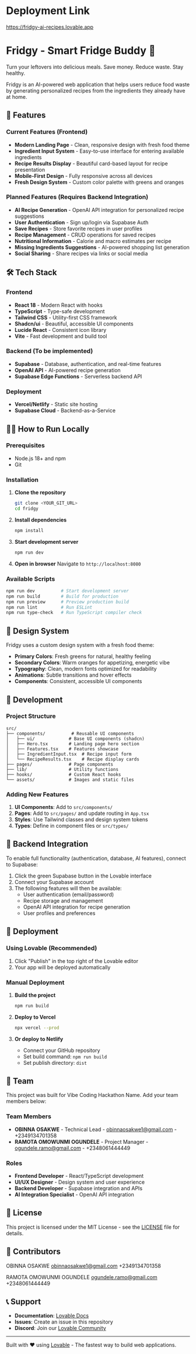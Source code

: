 # Deployment Link 
https://fridgy-ai-recipes.lovable.app

# Fridgy - Smart Fridge Buddy 🥗

Turn your leftovers into delicious meals. Save money. Reduce waste. Stay healthy.

Fridgy is an AI-powered web application that helps users reduce food waste by generating personalized recipes from the ingredients they already have at home.

## 🚀 Features

### Current Features (Frontend)
- **Modern Landing Page** - Clean, responsive design with fresh food theme
- **Ingredient Input System** - Easy-to-use interface for entering available ingredients
- **Recipe Results Display** - Beautiful card-based layout for recipe presentation
- **Mobile-First Design** - Fully responsive across all devices
- **Fresh Design System** - Custom color palette with greens and oranges

### Planned Features (Requires Backend Integration)
- **AI Recipe Generation** - OpenAI API integration for personalized recipe suggestions
- **User Authentication** - Sign up/login via Supabase Auth
- **Save Recipes** - Store favorite recipes in user profiles
- **Recipe Management** - CRUD operations for saved recipes
- **Nutritional Information** - Calorie and macro estimates per recipe
- **Missing Ingredients Suggestions** - AI-powered shopping list generation
- **Social Sharing** - Share recipes via links or social media

## 🛠 Tech Stack

### Frontend
- **React 18** - Modern React with hooks
- **TypeScript** - Type-safe development
- **Tailwind CSS** - Utility-first CSS framework
- **Shadcn/ui** - Beautiful, accessible UI components
- **Lucide React** - Consistent icon library
- **Vite** - Fast development and build tool

### Backend (To be implemented)
- **Supabase** - Database, authentication, and real-time features
- **OpenAI API** - AI-powered recipe generation
- **Supabase Edge Functions** - Serverless backend API

### Deployment
- **Vercel/Netlify** - Static site hosting
- **Supabase Cloud** - Backend-as-a-Service

## 🏃‍♂️ How to Run Locally

### Prerequisites
- Node.js 18+ and npm
- Git

### Installation

1. **Clone the repository**
   ```bash
   git clone <YOUR_GIT_URL>
   cd fridgy
   ```

2. **Install dependencies**
   ```bash
   npm install
   ```

3. **Start development server**
   ```bash
   npm run dev
   ```

4. **Open in browser**
   Navigate to `http://localhost:8080`

### Available Scripts

```bash
npm run dev          # Start development server
npm run build        # Build for production
npm run preview      # Preview production build
npm run lint         # Run ESLint
npm run type-check   # Run TypeScript compiler check
```

## 🎨 Design System

Fridgy uses a custom design system with a fresh food theme:

- **Primary Colors**: Fresh greens for natural, healthy feeling
- **Secondary Colors**: Warm oranges for appetizing, energetic vibe
- **Typography**: Clean, modern fonts optimized for readability
- **Animations**: Subtle transitions and hover effects
- **Components**: Consistent, accessible UI components

## 🔧 Development

### Project Structure
```
src/
├── components/          # Reusable UI components
│   ├── ui/             # Base UI components (shadcn)
│   ├── Hero.tsx        # Landing page hero section
│   ├── Features.tsx    # Features showcase
│   ├── IngredientInput.tsx  # Recipe input form
│   └── RecipeResults.tsx    # Recipe display cards
├── pages/              # Page components
├── lib/                # Utility functions
├── hooks/              # Custom React hooks
└── assets/             # Images and static files
```

### Adding New Features

1. **UI Components**: Add to `src/components/`
2. **Pages**: Add to `src/pages/` and update routing in `App.tsx`
3. **Styles**: Use Tailwind classes and design system tokens
4. **Types**: Define in component files or `src/types/`

## 🔐 Backend Integration

To enable full functionality (authentication, database, AI features), connect to Supabase:

1. Click the green Supabase button in the Lovable interface
2. Connect your Supabase account
3. The following features will then be available:
   - User authentication (email/password)
   - Recipe storage and management
   - OpenAI API integration for recipe generation
   - User profiles and preferences

## 🚀 Deployment

### Using Lovable (Recommended)
1. Click "Publish" in the top right of the Lovable editor
2. Your app will be deployed automatically

### Manual Deployment
1. **Build the project**
   ```bash
   npm run build
   ```

2. **Deploy to Vercel**
   ```bash
   npx vercel --prod
   ```

3. **Or deploy to Netlify**
   - Connect your GitHub repository
   - Set build command: `npm run build`
   - Set publish directory: `dist`

## 👥 Team

This project was built for Vibe Coding Hackathon Name. Add your team members below:

### Team Members
- **OBINNA OSAKWE** - Technical Lead - obinnaosakwe1@gmail.com - +2349134701358
- **RAMOTA OMOWUNMI OGUNDELE** - Project Manager - ogundele.ramo@gmail.com - +2348061444449

### Roles
- **Frontend Developer** - React/TypeScript development
- **UI/UX Designer** - Design system and user experience
- **Backend Developer** - Supabase integration and APIs
- **AI Integration Specialist** - OpenAI API integration

## 📝 License

This project is licensed under the MIT License - see the [LICENSE](LICENSE) file for details.

## 🤝 Contributors
OBINNA OSAKWE
obinnaosakwe1@gmail.com
+2349134701358

RAMOTA OMOWUNMI OGUNDELE 
ogundele.ramo@gmail.com
+2348061444449

## 📞 Support

- **Documentation**: [Lovable Docs](https://docs.lovable.dev)
- **Issues**: Create an issue in this repository
- **Discord**: Join our [Lovable Community](https://discord.com/channels/1119885301872070706/1280461670979993613)

---

Built with ❤️ using [Lovable](https://lovable.dev) - The fastest way to build web applications.
